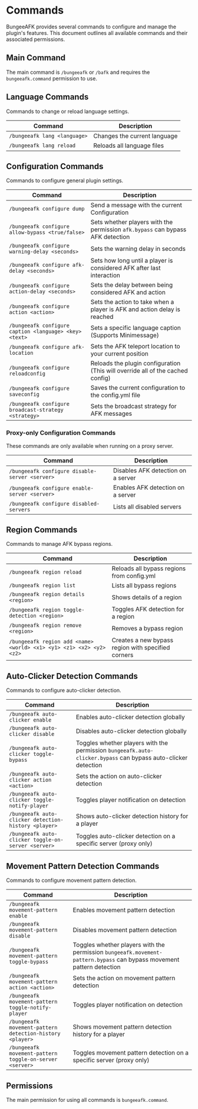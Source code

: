 # Commands

BungeeAFK provides several commands to configure and manage the plugin's features. This document outlines all available commands and their associated permissions.

## Main Command

The main command is `/bungeeafk` or `/bafk` and requires the `bungeeafk.command` permission to use.

## Language Commands

Commands to change or reload language settings.

| Command                      | Description                  |
|------------------------------|------------------------------|
| `/bungeeafk lang <language>` | Changes the current language |
| `/bungeeafk lang reload`     | Reloads all language files   |

## Configuration Commands

Commands to configure general plugin settings.

| Command                                                | Description                                                                    |
|--------------------------------------------------------|--------------------------------------------------------------------------------|
| `/bungeeafk configure dump`                            | Send a message with the current Configuration                                  |
| `/bungeeafk configure allow-bypass <true/false>`       | Sets whether players with the permission `afk.bypass` can bypass AFK detection |
| `/bungeeafk configure warning-delay <seconds>`         | Sets the warning delay in seconds                                              |
| `/bungeeafk configure afk-delay <seconds>`             | Sets how long until a player is considered AFK after last interaction          |
| `/bungeeafk configure action-delay <seconds>`          | Sets the delay between being considered AFK and action                         |
| `/bungeeafk configure action <action>`                 | Sets the action to take when a player is AFK and action delay is reached       |
| `/bungeeafk configure caption <language> <key> <text>` | Sets a specific language caption (Supports Minimessage)                        |
| `/bungeeafk configure afk-location`                    | Sets the AFK teleport location to your current position                        |
| `/bungeeafk configure reloadconfig`                    | Reloads the plugin configuration (This will override all of the cached config) |
| `/bungeeafk configure saveconfig`                      | Saves the current configuration to the config.yml file                         |
| `/bungeeafk configure broadcast-strategy <strategy>`   | Sets the broadcast strategy for AFK messages                                   |

### Proxy-only Configuration Commands

These commands are only available when running on a proxy server.

| Command                                        | Description                        |
|------------------------------------------------|------------------------------------|
| `/bungeeafk configure disable-server <server>` | Disables AFK detection on a server |
| `/bungeeafk configure enable-server <server>`  | Enables AFK detection on a server  |
| `/bungeeafk configure disabled-servers`        | Lists all disabled servers         |

## Region Commands

Commands to manage AFK bypass regions.

| Command                                                              | Description                                        |
|----------------------------------------------------------------------|----------------------------------------------------|
| `/bungeeafk region reload`                                           | Reloads all bypass regions from config.yml         |
| `/bungeeafk region list`                                             | Lists all bypass regions                           |
| `/bungeeafk region details <region>`                                 | Shows details of a region                          |
| `/bungeeafk region toggle-detection <region>`                        | Toggles AFK detection for a region                 |
| `/bungeeafk region remove <region>`                                  | Removes a bypass region                            |
| `/bungeeafk region add <name> <world> <x1> <y1> <z1> <x2> <y2> <z2>` | Creates a new bypass region with specified corners |

## Auto-Clicker Detection Commands

Commands to configure auto-clicker detection.

| Command                                              | Description                                                                                                   |
|------------------------------------------------------|---------------------------------------------------------------------------------------------------------------|
| `/bungeeafk auto-clicker enable`                     | Enables auto-clicker detection globally                                                                       |
| `/bungeeafk auto-clicker disable`                    | Disables auto-clicker detection globally                                                                      |
| `/bungeeafk auto-clicker toggle-bypass`              | Toggles whether players with the permission `bungeeafk.auto-clicker.bypass` can bypass auto-clicker detection |
| `/bungeeafk auto-clicker action <action>`            | Sets the action on auto-clicker detection                                                                     |
| `/bungeeafk auto-clicker toggle-notify-player`       | Toggles player notification on detection                                                                      |
| `/bungeeafk auto-clicker detection-history <player>` | Shows auto-clicker detection history for a player                                                             |
| `/bungeeafk auto-clicker toggle-on-server <server>`  | Toggles auto-clicker detection on a specific server (proxy only)                                              |

## Movement Pattern Detection Commands

Commands to configure movement pattern detection.

| Command                                                  | Description                                                                                                           |
|----------------------------------------------------------|-----------------------------------------------------------------------------------------------------------------------|
| `/bungeeafk movement-pattern enable`                     | Enables movement pattern detection                                                                                    |
| `/bungeeafk movement-pattern disable`                    | Disables movement pattern detection                                                                                   |
| `/bungeeafk movement-pattern toggle-bypass`              | Toggles whether players with the permission `bungeeafk.movement-pattern.bypass` can bypass movement pattern detection |
| `/bungeeafk movement-pattern action <action>`            | Sets the action on movement pattern detection                                                                         |
| `/bungeeafk movement-pattern toggle-notify-player`       | Toggles player notification on detection                                                                              |
| `/bungeeafk movement-pattern detection-history <player>` | Shows movement pattern detection history for a player                                                                 |
| `/bungeeafk movement-pattern toggle-on-server <server>`  | Toggles movement pattern detection on a specific server (proxy only)                                                  |

## Permissions

The main permission for using all commands is `bungeeafk.command`.
